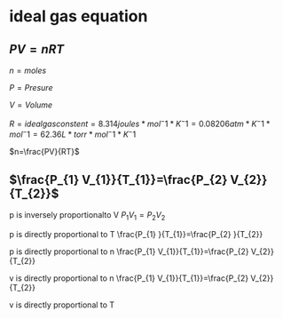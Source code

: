 

# ideal gas equation

## $PV=nRT$

$n = moles$

$P = Presure$

$V = Volume$

$R = idealgasconstent = 8.314 joules * mol^-1 * K^-1 = 0.08206 atm * K^-1 * mol^-1 =
62.36 L * torr * mol^-1 * K^-1$

$n=\frac{PV}{RT}$

## $\frac{P_{1} V_{1}}{T_{1}}=\frac{P_{2}  V_{2}}{T_{2}}$

p is inversely proportionalto V $P_1V_1=P_2V_2$

p is directly proportional to T \frac{P_{1} }{T_{1}}=\frac{P_{2}  }{T_{2}}

p is directly proportional to n \frac{P_{1} V_{1}}{T_{1}}=\frac{P_{2} V_{2}}{T_{2}}

v is directly proportional to n \frac{P_{1} V_{1}}{T_{1}}=\frac{P_{2} V_{2}}{T_{2}}

v is directly proportional to T
